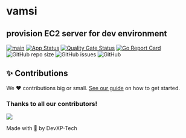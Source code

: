 # vamsi
## provision EC2 server for dev environment


[![main](https://github.com/prayankag/vamsi/actions/workflows/main.yaml/badge.svg)](https://github.com/prayankag/vamsi/actions/workflows/main.yaml)
[![App Status](https://argocd.devxp-tech.io/api/badge?name=vamsi-dev&revision=true)](https://argocd.devxp-tech.io/applications/vamsi-dev)
[![Quality Gate Status](https://sonar.devxp-tech.io/api/project_badges/measure?project=vamsi&metric=alert_status&token=b14766ec092e3b15374e9205ab6fa63ce4e6ca0e)](https://sonar.devxp-tech.io/dashboard?id=vamsi)
[![Go Report Card](https://goreportcard.com/badge/github.com/prayankag/vamsi)](https://goreportcard.com/report/github.com/prayankag/vamsi)
![GitHub repo size](https://img.shields.io/github/repo-size/prayankag/vamsi)
![GitHub issues](https://img.shields.io/github/issues/prayankag/vamsi)
![GitHub](https://img.shields.io/github/license/prayankag/vamsi)


## ✨ Contributions

We ❤️ contributions big or small. [See our guide](contributing.md) on how to get started.

### Thanks to all our contributors!

<a href="https://github.com/devxp-tech/vamsi/graphs/contributors">
  <img src="https://contrib.rocks/image?repo=devxp-tech/vamsi" />
</a>

Made with 💜 by DevXP-Tech
